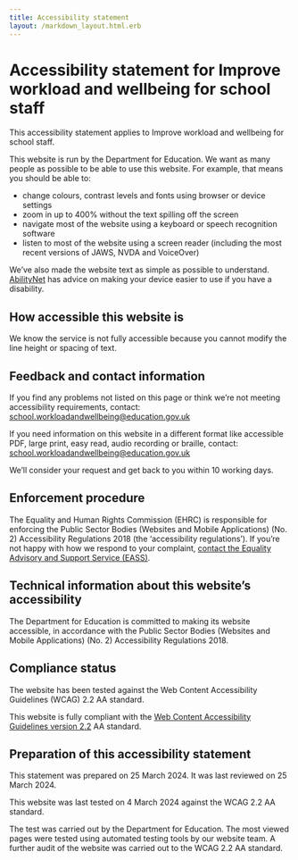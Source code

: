 ```yaml
---
title: Accessibility statement
layout: /markdown_layout.html.erb
---
```


# Accessibility statement for Improve workload and wellbeing for school staff

This accessibility statement applies to Improve workload and wellbeing for
school staff.

This website is run by the Department for Education. We want as many people as
possible to be able to use this website. For example, that means you should be
able to:

- change colours, contrast levels and fonts using browser or device settings
- zoom in up to 400% without the text spilling off the screen
- navigate most of the website using a keyboard or speech recognition software
- listen to most of the website using a screen reader (including the most recent
  versions of JAWS, NVDA and VoiceOver)

We’ve also made the website text as simple as possible to understand.
[AbilityNet](https://mcmw.abilitynet.org.uk/) has advice on making your device
easier to use if you have a disability.

## How accessible this website is

We know the service is not fully accessible because you cannot modify the line
height or spacing of text.

## Feedback and contact information

If you find any problems not listed on this page or think we’re not meeting
accessibility requirements, contact:
<school.workloadandwellbeing@education.gov.uk>

If you need information on this website in a different format like accessible
PDF, large print, easy read, audio recording or braille, contact:
<school.workloadandwellbeing@education.gov.uk>

We’ll consider your request and get back to you within 10 working days.

## Enforcement procedure

The Equality and Human Rights Commission (EHRC) is responsible for enforcing the
Public Sector Bodies (Websites and Mobile Applications) (No. 2) Accessibility
Regulations 2018 (the ‘accessibility regulations’). If you’re not happy with how
we respond to your complaint,
[contact the Equality Advisory and Support Service (EASS)](https://www.equalityadvisoryservice.com/).

## Technical information about this website’s accessibility

The Department for Education is committed to making its website accessible, in
accordance with the Public Sector Bodies (Websites and Mobile Applications)
(No. 2) Accessibility Regulations 2018.

## Compliance status

The website has been tested against the Web Content Accessibility Guidelines
(WCAG) 2.2 AA standard.

This website is fully compliant with the
[Web Content Accessibility Guidelines version 2.2](https://www.w3.org/TR/WCAG22/)
AA standard.

## Preparation of this accessibility statement

This statement was prepared on 25 March 2024. It was last reviewed on 25
March 2024.

This website was last tested on 4 March 2024 against the WCAG 2.2 AA standard.

The test was carried out by the Department for Education. The most viewed pages
were tested using automated testing tools by our website team. A further audit
of the website was carried out to the WCAG 2.2 AA standard.
